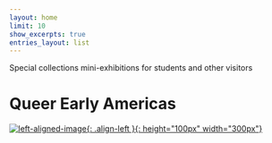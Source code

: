 ```yaml
---
layout: home
limit: 10
show_excerpts: true
entries_layout: list
---
```


Special collections mini-exhibitions for students and other visitors

# Queer Early Americas

[![left-aligned-image](../images/showandtell/historical.jpg){: .align-left }{: height="100px" width="300px"}](/queer/)


